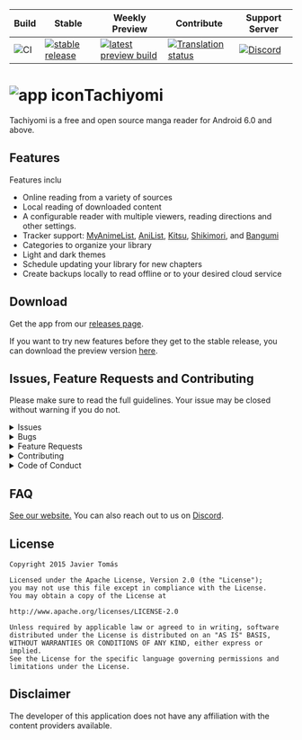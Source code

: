 | Build | Stable | Weekly Preview | Contribute | Support Server |
|-------|----------|---------|------------|---------|
| ![CI](https://github.com/tachiyomiorg/tachiyomi/workflows/CI/badge.svg?branch=dev&event=push) | [![stable release](https://img.shields.io/github/release/tachiyomiorg/tachiyomi.svg?maxAge=3600&label=download)](https://github.com/tachiyomiorg/tachiyomi/releases) | [![latest preview build](https://img.shields.io/github/v/release/tachiyomiorg/tachiyomi-preview.svg?maxAge=3600&label=download)](https://github.com/tachiyomiorg/tachiyomi-preview/releases) | [![Translation status](https://hosted.weblate.org/widgets/tachiyomi/-/svg-badge.svg)](https://hosted.weblate.org/engage/tachiyomi/?utm_source=widget) | [![Discord](https://img.shields.io/discord/349436576037732353.svg?label=discord&labelColor=7289da&color=2c2f33&style=flat)](https://discord.gg/tachiyomi) |


# ![app icon](./.github/readme-images/app-icon.png)Tachiyomi
Tachiyomi is a free and open source manga reader for Android 6.0 and above.

## Features

Features inclu
* Online reading from a variety of sources
* Local reading of downloaded content
* A configurable reader with multiple viewers, reading directions and other settings.
* Tracker support: [MyAnimeList](https://myanimelist.net/), [AniList](https://anilist.co/), [Kitsu](https://kitsu.io/), [Shikimori](https://shikimori.one), and [Bangumi](https://bgm.tv/)
* Categories to organize your library
* Light and dark themes
* Schedule updating your library for new chapters
* Create backups locally to read offline or to your desired cloud service

## Download
Get the app from our [releases page](https://github.com/tachiyomiorg/tachiyomi/releases).

If you want to try new features before they get to the stable release, you can download the preview version [here](https://github.com/tachiyomiorg/tachiyomi-preview/releases).

## Issues, Feature Requests and Contributing

Please make sure to read the full guidelines. Your issue may be closed without warning if you do not.

<details><summary>Issues</summary>

1. **Before reporting a new issue, take a look at the [FAQ](https://tachiyomi.org/help/faq/), the [changelog](https://github.com/tachiyomiorg/tachiyomi/releases) and the already opened [issues](https://github.com/tachiyomiorg/tachiyomi/issues).**
2. If you are unsure, ask here: [![Discord](https://img.shields.io/discord/349436576037732353.svg)](https://discord.gg/tachiyomi)

</details>

<details><summary>Bugs</summary>

* Include version (More → About → Version)
 * If not latest, try updating, it may have already been solved
 * Preview version is equal to the number of commits as seen in the main page
* Include steps to reproduce (if not obvious from description)
* Include screenshot (if needed)
* If it could be device-dependent, try reproducing on another device (if possible)
* Don't group unrelated requests into one issue

DO: https://github.com/tachiyomiorg/tachiyomi/issues/24 https://github.com/tachiyomiorg/tachiyomi/issues/71

DON'T: https://github.com/tachiyomiorg/tachiyomi/issues/75

</details>

<details><summary>Feature Requests</summary>

* Write a detailed issue, explaining what it should do or how. Avoid writing just "like X app does"
* Include screenshot (if needed)

Source requests should be created at https://github.com/tachiyomiorg/tachiyomi-extensions, they do not belong in this repository.
</details>

<details><summary>Contributing</summary>

See [CONTRIBUTING.md](./CONTRIBUTING.md).
</details>

<details><summary>Code of Conduct</summary>

See [CODE_OF_CONDUCT.md](./CODE_OF_CONDUCT.md).
</details>

## FAQ

[See our website.](https://tachiyomi.org/)
You can also reach out to us on [Discord](https://discord.gg/tachiyomi).

## License

    Copyright 2015 Javier Tomás

    Licensed under the Apache License, Version 2.0 (the "License");
    you may not use this file except in compliance with the License.
    You may obtain a copy of the License at

    http://www.apache.org/licenses/LICENSE-2.0

    Unless required by applicable law or agreed to in writing, software
    distributed under the License is distributed on an "AS IS" BASIS,
    WITHOUT WARRANTIES OR CONDITIONS OF ANY KIND, either express or implied.
    See the License for the specific language governing permissions and
    limitations under the License.

## Disclaimer

The developer of this application does not have any affiliation with the content providers available.
